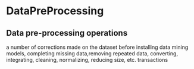 # DataPreProcessing
## Data pre-processing operations
a number of corrections made on the dataset before installing data mining models, completing missing data,removing repeated data, converting, integrating, cleaning, normalizing, reducing size, etc. transactions
